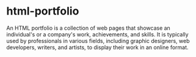 # html-portfolio
 An HTML portfolio is a collection of web pages that showcase an individual's or a company's work, achievements, and skills. It is typically used by professionals in various fields, including graphic designers, web developers, writers, and artists, to display their work in an online format.

